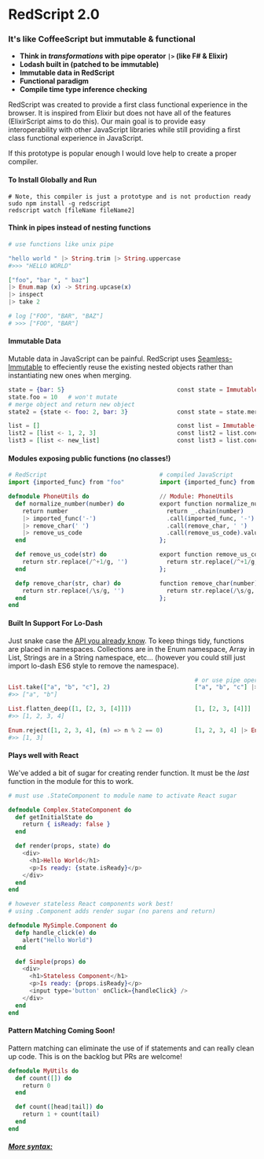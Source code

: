 # RedScript 2.0
### It's like CoffeeScript but immutable & functional

* **Think in *transformations* with pipe operator `|>` (like F# & Elixir)**
* **Lodash built in (patched to be immutable)**
* **Immutable data in RedScript**
* **Functional paradigm**
* **Compile time type inference checking**


RedScript was created to provide a first class functional experience in the browser. It is inspired from Elixir but does not have all of the features (ElixirScript aims to do this). Our main goal is to provide easy interoperability with other JavaScript libraries while still providing a first class functional experience in JavaScript.

If this prototype is popular enough I would love help to create a proper compiler.


#### To Install Globally and Run

```
# Note, this compiler is just a prototype and is not production ready
sudo npm install -g redscript
redscript watch [fileName fileName2]
```

#### Think in pipes instead of nesting functions

```elixir
# use functions like unix pipe

"hello world " |> String.trim |> String.uppercase
#>>> "HELLO WORLD"

["foo", "bar ", " baz"]
|> Enum.map (x) -> String.upcase(x)
|> inspect
|> take 2

# log ["FOO", "BAR", "BAZ"]
# >>> ["FOO", "BAR"]
```

#### Immutable Data
Mutable data in JavaScript can be painful. RedScript uses [Seamless-Immutable](https://github.com/rtfeldman/seamless-immutable) to effeciently reuse the existing nested objects rather than instantiating new ones when merging.
```elixir
state = {bar: 5}                                const state = Immutable({bar: 5});
state.foo = 10   # won't mutate
# merge object and return new object
state2 = {state <- foo: 2, bar: 3}              const state = state.merge({foo: 2, bar: 3});

list = []                                       const list = Immutable([]);
list2 = [list <- 1, 2, 3]                       const list2 = list.concat([1, 2, 3]);
list3 = [list <- new_list]                      const list3 = list.concat(new_list);
```

#### Modules exposing public functions (no classes!)

```elixir
# RedScript                                # compiled JavaScript
import {imported_func} from "foo"          import {imported_func} from "foo";

defmodule PhoneUtils do                    // Module: PhoneUtils
  def normalize_number(number) do          export function normalize_number(number) {
    return number                            return _.chain(number)
    |> imported_func('-')                    .call(imported_func, '-')
    |> remove_char(' ')                      .call(remove_char, ' ')
    |> remove_us_code                        .call(remove_us_code).value();
  end                                      };

  def remove_us_code(str) do               export function remove_us_code(number) {
    return str.replace(/^+1/g, '')           return str.replace(/^+1/g, '')
  end                                      };

  defp remove_char(str, char) do           function remove_char(number) {
    return str.replace(/\s/g, '')            return str.replace(/\s/g, '')
  end                                      };
end

```

#### Built In Support For Lo-Dash
Just snake case the [API you already know](https://lodash.com/docs). To keep things tidy, functions are placed in namespaces. Collections are in the Enum namespace, Array in List, Strings are in a String namespace, etc... (however you could still just import lo-dash ES6 style to remove the namespace).

```elixir
                                                     # or use pipe operator with lo-dash
List.take(["a", "b", "c"], 2)                        ["a", "b", "c"] |> List.take(2)
#>> ["a", "b"]

List.flatten_deep([1, [2, 3, [4]]])                  [1, [2, 3, [4]]] |> List.flatten_deep
#>> [1, 2, 3, 4]

Enum.reject([1, 2, 3, 4], (n) => n % 2 == 0)         [1, 2, 3, 4] |> Enum.reject((n) => n % 2 == 0)
#>> [1, 3]
```


#### Plays well with React
We've added a bit of sugar for creating render function. It must be the *last* function in the module for this to work.

```elixir
# must use .StateComponent to module name to activate React sugar

defmodule Complex.StateComponent do
  def getInitialState do
    return { isReady: false }
  end

  def render(props, state) do
    <div>
      <h1>Hello World</h1>
      <p>Is ready: {state.isReady}</p>
    </div>
  end
end
```

```elixir
# however stateless React components work best!
# using .Component adds render sugar (no parens and return)

defmodule MySimple.Component do
  defp handle_click(e) do
    alert("Hello World")
  end

  def Simple(props) do
    <div>
      <h1>Stateless Component</h1>
      <p>Is ready: {props.isReady}</p>
      <input type='button' onClick={handleClick} />
    </div>
  end
end
```

#### Pattern Matching Coming Soon!
Pattern matching can eliminate the use of if statements and can really clean up code. This is on the backlog but PRs are welcome!
```elixir
defmodule MyUtils do
  def count([]) do
    return 0
  end

  def count([head|tail]) do
    return 1 + count(tail)
  end
end

```

##### [More syntax:](https://github.com/AdamBrodzinski/RedScript/blob/master/spec.md)
